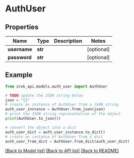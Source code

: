 # AuthUser


## Properties

Name | Type | Description | Notes
------------ | ------------- | ------------- | -------------
**username** | **str** |  | [optional] 
**password** | **str** |  | [optional] 

## Example

```python
from zrok_api.models.auth_user import AuthUser

# TODO update the JSON string below
json = "{}"
# create an instance of AuthUser from a JSON string
auth_user_instance = AuthUser.from_json(json)
# print the JSON string representation of the object
print(AuthUser.to_json())

# convert the object into a dict
auth_user_dict = auth_user_instance.to_dict()
# create an instance of AuthUser from a dict
auth_user_from_dict = AuthUser.from_dict(auth_user_dict)
```
[[Back to Model list]](../README.md#documentation-for-models) [[Back to API list]](../README.md#documentation-for-api-endpoints) [[Back to README]](../README.md)


